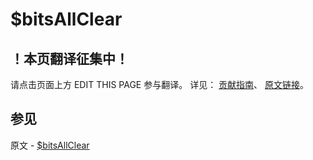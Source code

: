 # $bitsAllClear

## ！本页翻译征集中！

请点击页面上方 EDIT THIS PAGE 参与翻译。
详见：
[贡献指南]( https://github.com/JinMuInfo/MongoDB-Manual-zh/blob/master/CONTRIBUTING.md )、
[原文链接](  https://docs.mongodb.com/manual/reference/operator/query/bitsAllClear/  )。

## 参见

原文 - [$bitsAllClear]( https://docs.mongodb.com/manual/reference/operator/query/bitsAllClear/ )

